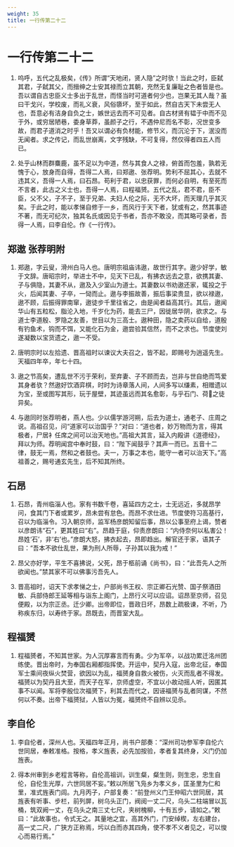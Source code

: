 ```yaml
---
weight: 35
title: 一行传第二十二
---
```


# 一行传第二十二

1. <span id="一行传第二十二-1"></span>
呜呼，五代之乱极矣，《传》所谓“天地闭，贤人隐”之时欤！当此之时，臣弑其君，子弑其父，而搢绅之士安其禄而立其朝，充然无复廉耻之色者皆是也。吾以谓自古忠臣义士多出于乱世，而怪当时可道者何少也，岂果无其人哉？虽曰干戈兴，学校废，而礼义衰，风俗隳坏，至于如此，然自古天下未尝无人也，吾意必有洁身自负之士，嫉世远去而不可见者。自古材贤有韫于中而不见于外，或穷居陋巷，委身草莽，虽颜子之行，不遇仲尼而名不彰，况世变多故，而君子道消之时乎！吾又以谓必有负材能，修节义，而沉沦于下，泯没而无闻者。求之传记，而乱世崩离，文字残缺，不可复得，然仅得者四五人而已。

2. <span id="一行传第二十二-2"></span>
处乎山林而群麋鹿，虽不足以为中道，然与其食人之禄，俯首而包羞，孰若无愧于心，放身而自得，吾得二人焉，曰郑遨、张荐明。势利不屈其心，去就不违其义，吾得一人焉，曰石昂。苟利于君，以忠获罪，而何必自明，有至死而不言者，此古之义士也，吾得一人焉，曰程福赟。五代之乱，君不君，臣不臣，父不父，子不子，至于兄弟、夫妇人伦之际，无不大坏，而天理几乎其灭矣。于此之时，能以孝悌自修于一乡，而风行于天下者，犹或有之，然其事迹不著，而无可纪次，独其名氏或因见于书者，吾亦不敢没，而其略可录者，吾得一人焉，曰李自伦。作《一行传》。

## 郑遨 张荐明附

1. <span id="一行传第二十二-郑遨_张荐明附-1"></span>
郑遨，字云叟，滑州白马人也。唐明宗祖庙讳遨，故世行其字。遨少好学，敏于文辞。唐昭宗时，举进士不中，见天下已乱，有拂衣远去之意，欲携其妻、子与俱隐，其妻不从，遨及入少室山为道士。其妻数以书劝遨还家，辄投之于火，后闻其妻、子卒，一恸而止。遨与李振故善，振后事梁贵显，欲以禄遨，遨不顾，后振得罪南窜，遨徒步千里往省之，由是闻者益高其行。其后，遨闻华山有五粒松，脂沦入地，千岁化为药，能去三尸，因徙居华阴，欲求之。与道士李道殷、罗隐之友善，世目以为三高士。遨种田，隐之卖药以自给，道殷有钓鱼术，钩而不饵，又能化石为金，遨尝验其信然，而不之求也。节度使刘遂凝数以宝货遗之，遨一不受。

2. <span id="一行传第二十二-郑遨_张荐明附-2"></span>
唐明宗时以左拾遗、晋高祖时以谏议大夫召之，皆不起，即赐号为逍遥先生。天福四年卒，年七十四。

3. <span id="一行传第二十二-郑遨_张荐明附-3"></span>
遨之节高矣，遭乱世不污于荣利，至弃妻、子不顾而去，岂非与世自绝而笃爱其身者欤？然遨好饮酒弈棋，时时为诗章落人间，人间多写以缣素，相赠遗以为宝，至或图写其形，玩于屋壁，其迹虽远而其名愈彰，与乎石门、荷之徒异矣。

4. <span id="一行传第二十二-郑遨_张荐明附-4"></span>
与遨同时张荐明者，燕人也。少以儒学游河朔，后去为道士，通老子、庄周之说。高祖召见，问“道家可以治国乎？”对曰：“道也者，妙万物而为言，得其极者，尸居衤任席之间可以治天地也。”高祖大其言，延入内殿讲《道德经》，拜以为师。荐明闻宫中奉时鼓，曰：“陛下闻鼓乎？其声一而已。五音十二律，鼓无一焉，然和之者鼓也。夫一，万事之本也，能守一者可以治天下。”高祖善之，赐号通玄先生，后不知其所终。

## 石昂

1. <span id="一行传第二十二-石昂-1"></span>
石昂，青州临淄人也。家有书数千卷，喜延四方之士，士无远近，多就昂学问，食其门下者或累岁，昂未尝有怠色。而昂不求仕进。节度使符习高基行，召以为临淄令。习入朝京师，监军杨彦朗知留后事，昂以公事至府上谒，赞者以彦朗讳“石”，更其姓曰“右”。昂趋于庭，仰责彦朗曰：“内侍奈何以私害公！昂姓‘石’，非‘右’也。”彦朗大怒，拂衣起去，昂即趋出。解官还于家，语其子曰：“吾本不欲仕乱世，果为刑人所辱，子孙其以我为戒！”

2. <span id="一行传第二十二-石昂-2"></span>
昂父亦好学，平生不喜拂说，父死，昂于柩前诵《尚书》，曰：“此吾先人之所欲闻也。”禁其家不可以佛事污吾先人。

3. <span id="一行传第二十二-石昂-3"></span>
晋高祖时，诏天下求孝悌之士，户部尚书王权、宗正卿石光赞、国子祭酒田敏、兵部侍郎王延等相与诣东上阁门，上昂行义可以应诏。诏昂至京师，召见便殿，以为宗正丞。迁少卿。出帝即位，晋政日坏，昂数上疏极谏，不听，乃称疾东归，以寿终于家。昂既去，而晋室大乱。

## 程福赟

1. <span id="一行传第二十二-程福赟-1"></span>
程福赟者，不知其世家。为人沉厚寡言而有勇。少为军卒，以战功累迁洺州团练使。晋出帝时，为奉国右厢都指挥使。开运中，契丹入寇，出帝北征，奉国军士乘间夜纵火焚营，欲因以为乱，福赟身自救火被伤，火灭而乱者不得发。福赟以为契丹且大至，而天子在军，京师虚空，不宜以小故动摇人听，因匿其事不以闻。军将李殷位次福赟下，利其去而代之，因诬福赟与乱者同谋，不然何以不奏。出帝下福赟狱，人皆以为冤，福赟终不自辨以见杀。

## 李自伦

1. <span id="一行传第二十二-李自伦-1"></span>
李自伦者，深州人也。天福四年正月，尚书户部奏：“深州司功参军李自伦六世同居，奉敕准格。按格，孝义旌表，必先加按验，孝者复其终身，义门仍加旌表。

2. <span id="一行传第二十二-李自伦-2"></span>
得本州审到乡老程言等称，自伦高祖训，训生粲，粲生则，则生忠，忠生自伦，自伦生光厚，六世同居不妄。”敕以所居飞凫乡为孝义乡，匡圣里为仁和里，准式旌表门闾。九月丙子，户部复奏：“前登州义门王仲昭六世同居，其旌表有听事、步栏，前列屏，树乌头正门，阀阅一丈二尺，乌头二柱端冒以瓦桶，筑双阙一丈，在乌头之南三丈七尺，夹树槐柳，十有五步，请如之。”敕曰：“此故事也，令式无之。其量地之宜，高其外门，门安绰楔，左右建台，高一丈二尺，广狭方正称焉，圬以白而赤其四角，使不孝不义者见之，可以悛心而易行焉。”

